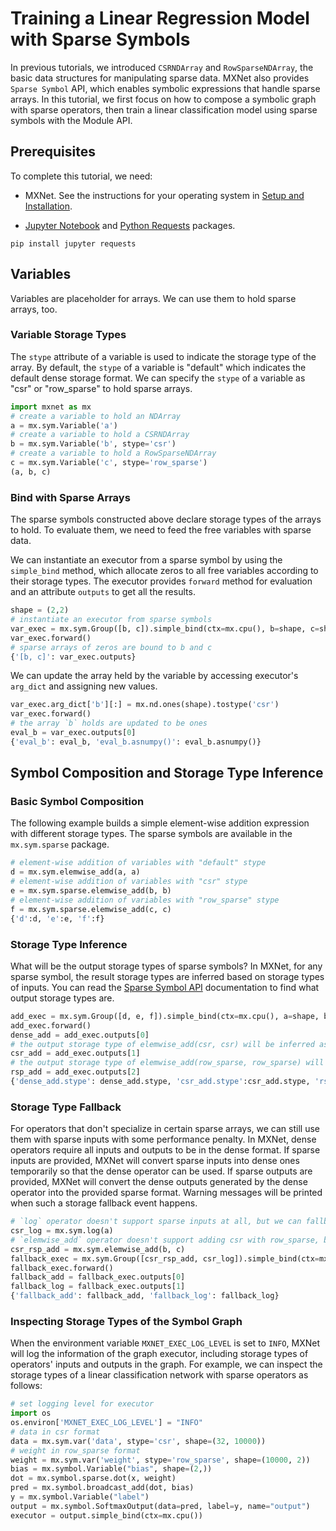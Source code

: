 # Training a Linear Regression Model with Sparse Symbols
In previous tutorials, we introduced `CSRNDArray` and `RowSparseNDArray`,
the basic data structures for manipulating sparse data.
MXNet also provides `Sparse Symbol` API, which enables symbolic expressions that handle sparse arrays.
In this tutorial, we first focus on how to compose a symbolic graph with sparse operators,
then train a linear classification model using sparse symbols with the Module API.

## Prerequisites

To complete this tutorial, we need:

- MXNet. See the instructions for your operating system in [Setup and Installation](http://mxnet.io/get_started/install.html).  

- [Jupyter Notebook](http://jupyter.org/index.html) and [Python Requests](http://docs.python-requests.org/en/master/) packages.
```
pip install jupyter requests
```

## Variables

Variables are placeholder for arrays. We can use them to hold sparse arrays, too.

### Variable Storage Types

The `stype` attribute of a variable is used to indicate the storage type of the array.
By default, the `stype` of a variable is "default" which indicates the default dense storage format.
We can specify the `stype` of a variable as "csr" or "row_sparse" to hold sparse arrays.

```python
import mxnet as mx
# create a variable to hold an NDArray
a = mx.sym.Variable('a')
# create a variable to hold a CSRNDArray
b = mx.sym.Variable('b', stype='csr')
# create a variable to hold a RowSparseNDArray
c = mx.sym.Variable('c', stype='row_sparse')
(a, b, c)
```

### Bind with Sparse Arrays

The sparse symbols constructed above declare storage types of the arrays to hold.
To evaluate them, we need to feed the free variables with sparse data.

We can instantiate an executor from a sparse symbol by using the `simple_bind` method,
which allocate zeros to all free variables according to their storage types.
The executor provides `forward` method for evaluation and an attribute
`outputs` to get all the results.

```python
shape = (2,2)
# instantiate an executor from sparse symbols
var_exec = mx.sym.Group([b, c]).simple_bind(ctx=mx.cpu(), b=shape, c=shape)
var_exec.forward()
# sparse arrays of zeros are bound to b and c
{'[b, c]': var_exec.outputs}
```

We can update the array held by the variable by accessing executor's `arg_dict` and assigning new values.

```python
var_exec.arg_dict['b'][:] = mx.nd.ones(shape).tostype('csr')
var_exec.forward()
# the array `b` holds are updated to be ones
eval_b = var_exec.outputs[0]
{'eval_b': eval_b, 'eval_b.asnumpy()': eval_b.asnumpy()}
```

## Symbol Composition and Storage Type Inference

### Basic Symbol Composition

The following example builds a simple element-wise addition expression with different storage types.
The sparse symbols are available in the `mx.sym.sparse` package.

```python
# element-wise addition of variables with "default" stype
d = mx.sym.elemwise_add(a, a)
# element-wise addition of variables with "csr" stype
e = mx.sym.sparse.elemwise_add(b, b)
# element-wise addition of variables with "row_sparse" stype
f = mx.sym.sparse.elemwise_add(c, c)
{'d':d, 'e':e, 'f':f}
```

### Storage Type Inference

What will be the output storage types of sparse symbols? In MXNet, for any sparse symbol, the result storage types are
inferred based on storage types of inputs.
You can read the [Sparse Symbol API](mxnet.io/api/python/symbol/sparse.html) documentation to find
what output storage types are.

```python
add_exec = mx.sym.Group([d, e, f]).simple_bind(ctx=mx.cpu(), a=shape, b=shape, c=shape)
add_exec.forward()
dense_add = add_exec.outputs[0]
# the output storage type of elemwise_add(csr, csr) will be inferred as "csr"
csr_add = add_exec.outputs[1]
# the output storage type of elemwise_add(row_sparse, row_sparse) will be inferred as "row_sparse"
rsp_add = add_exec.outputs[2]
{'dense_add.stype': dense_add.stype, 'csr_add.stype':csr_add.stype, 'rsp_add.stype': rsp_add.stype}
```

### Storage Type Fallback

For operators that don't specialize in certain sparse arrays, we can still use them with sparse inputs with some performance penalty.
In MXNet, dense operators require all inputs and outputs to be in the dense format.
If sparse inputs are provided, MXNet will convert sparse inputs into dense ones temporarily so that the dense operator can be used.
If sparse outputs are provided, MXNet will convert the dense outputs generated by the dense operator into the provided sparse format.
Warning messages will be printed when such a storage fallback event happens.

```python
# `log` operator doesn't support sparse inputs at all, but we can fallback on the dense implementation
csr_log = mx.sym.log(a)
# `elemwise_add` operator doesn't support adding csr with row_sparse, but we can fallback on the dense implementation
csr_rsp_add = mx.sym.elemwise_add(b, c)
fallback_exec = mx.sym.Group([csr_rsp_add, csr_log]).simple_bind(ctx=mx.cpu(), a=shape, b=shape, c=shape)
fallback_exec.forward()
fallback_add = fallback_exec.outputs[0]
fallback_log = fallback_exec.outputs[1]
{'fallback_add': fallback_add, 'fallback_log': fallback_log}
```

### Inspecting Storage Types of the Symbol Graph

When the environment variable `MXNET_EXEC_LOG_LEVEL` is set to `INFO`, MXNet will log the information of the graph executor,
including storage types of operators' inputs and outputs in the graph. For example, we can inspect the storage types of
a linear classification network with sparse operators as follows:

```python
# set logging level for executor
import os
os.environ['MXNET_EXEC_LOG_LEVEL'] = "INFO"
# data in csr format
data = mx.sym.var('data', stype='csr', shape=(32, 10000))
# weight in row_sparse format
weight = mx.sym.var('weight', stype='row_sparse', shape=(10000, 2))
bias = mx.symbol.Variable("bias", shape=(2,))
dot = mx.symbol.sparse.dot(x, weight)
pred = mx.symbol.broadcast_add(dot, bias)
y = mx.symbol.Variable("label")
output = mx.symbol.SoftmaxOutput(data=pred, label=y, name="output")
executor = output.simple_bind(ctx=mx.cpu())
```

<!-- INSERT SOURCE DOWNLOAD BUTTONS -->
